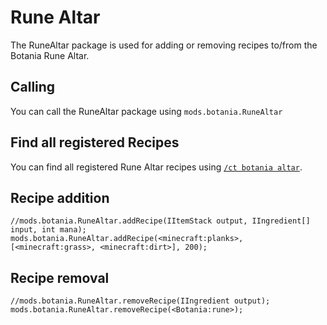 # Rune Altar

The RuneAltar package is used for adding or removing recipes to/from the Botania Rune Altar.

## Calling
You can call the RuneAltar package using `mods.botania.RuneAltar`

## Find all registered Recipes
You can find all registered Rune Altar recipes using [`/ct botania altar`](/Mods/Modtweaker/Botania/Commands/).

## Recipe addition

```
//mods.botania.RuneAltar.addRecipe(IItemStack output, IIngredient[] input, int mana);
mods.botania.RuneAltar.addRecipe(<minecraft:planks>,[<minecraft:grass>, <minecraft:dirt>], 200);
```

## Recipe removal

```
//mods.botania.RuneAltar.removeRecipe(IIngredient output);
mods.botania.RuneAltar.removeRecipe(<Botania:rune>);
```